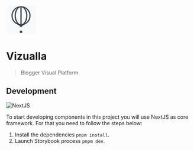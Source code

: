 <img src="./project/logo.svg" alt="Logo" width="80" height="80" />

# Vizualla

> Blogger Visual Platform

## Development

![NextJS](https://img.shields.io/badge/v13.X-ECEFF4?style=for-the-badge&logo=Next.js&logoColor=2E3440)

To start developing components in this project you will use NextJS as core framework. For that you need to follow the steps below:

1. Install the dependencies `pnpm install`.
2. Launch Storybook process `pnpm dev`.
